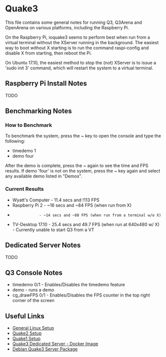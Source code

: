 # Quake3

This file contains some general notes for running Q3, Q3Arena and OpenArena on various platforms, including the Raspberry Pi.

On the Raspberry Pi, ioquake3  seems to perform best when run from a virtual terminal without the XServer running in the background.  The easiest way to boot without X starting is to run the command raspi-config and disable X from starting, then reboot the Pi.

On Ubuntu 17.10, the easiest method to stop the (not) XServer is to issue a 'sudo init 3' command, which will restart the system to a virtual terminal.

## Raspberry Pi Install Notes
TODO

## Benchmarking Notes

### How to Benchmark

To benchmark the system, press the ~ key to open the console and type the following:
* timedemo 1
* demo four

After the demo is complete, press the ~ again to see the time and FPS results.  If demo 'four' is not on the system, press the ~ key again and select any available demo listed in "Demos".

### Current Results

* Wyatt's Computer - 11.4 secs and !113 FPS
* Raspberry Pi 2   - ~16 secs and ~84 FPS (when run from X)
*                 - ~14 secs and ~88 FPS (when run from a terminal w/o X)
* TV-Desktop 17.10 - 25.4 secs and 49.7 FPS (when run at 640x480 w/ X)
                 - Currently unable to start Q3 from a VT


## Dedicated Server Notes
TODO

## Q3 Console Notes

* timedemo 0/1 - Enables/Disables the timedemo feature
* demo <demo-name> - runs a demo
* cg_drawFPS 0/1 - Enables/Disables the FPS counter in the top right corner of the screen

## Useful Links

* [General Linux Setup](http://www.andersaaberg.dk/2012/installing-quake-iii-arena-for-linux-especially-x64-bit/)
* [Quake2 Setup](https://github.com/jdolan/quake2)
* [Quake1 Setup](https://ubuntuforums.org/showthread.php?t=537039)
* [Quake3 Dedicated Server - Docker Image](https://hub.docker.com/r/inanimate/quake3/)
* [Debian Quake3 Server Package](https://packages.debian.org/stable/games/quake3-server)

